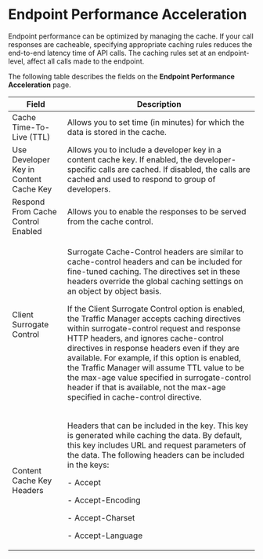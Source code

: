﻿---
sidebar_position: 8
---

# Endpoint Performance Acceleration

<head>
  <meta name="guidename" content="API Management"/>
  <meta name="context" content="GUID-407f5d7f-2f14-4779-b660-229911170c0f"/>
</head>

Endpoint performance can be optimized by managing the cache. If your call responses are cacheable, specifying appropriate caching rules reduces the end-to-end latency time of API calls. The caching rules set at an endpoint-level, affect all calls made to the endpoint. 

The following table describes the fields on the **Endpoint Performance Acceleration** page. 

|**Field** |**Description** |
| --- | --- |
|Cache Time-To-Live (TTL)|Allows you to set time (in minutes) for which the data is stored in the cache. |
|Use Developer Key in Content Cache Key|Allows you to include a developer key in a content cache key. If enabled, the developer-specific calls are cached. If disabled, the calls are cached and used to respond to group of developers. |
|Respond From Cache Control Enabled|Allows you to enable the responses to be served from the cache control. |
|Client Surrogate Control|<p>Surrogate Cache-Control headers are similar to cache-control headers and can be included for fine-tuned caching. The directives set in these headers override the global caching settings on an object by object basis. </p><p>If the Client Surrogate Control option is enabled, the Traffic Manager accepts caching directives within surrogate-control request and response HTTP headers, and ignores cache-control directives in response headers even if they are available. For example, if this option is enabled, the Traffic Manager will assume TTL value to be the max-age value specified in surrogate-control header if that is available, not the max-age specified in cache-control directive. </p>|
|Content Cache Key Headers|<p>Headers that can be included in the key. This key is generated while caching the data. By default, this key includes URL and request parameters of the data. The following headers can be included in the keys: </p><p>- Accept </p><p>- Accept-Encoding </p><p>- Accept-Charset </p><p>- Accept-Language </p>|

